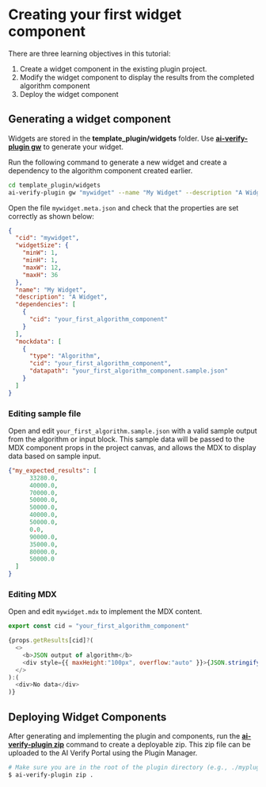 # Creating your first widget component

There are three learning objectives in this tutorial:

1. Create a widget component in the existing plugin project.
2. Modify the widget component to display the results from the completed algorithm component
3. Deploy the widget component

## Generating a widget component

Widgets are stored in the **template_plugin/widgets** folder. Use [**ai-verify-plugin gw**](../plugins/widget/Plugin_Tool.md#generate-widget-alias-gw) to generate your widget.

Run the following command to generate a new widget and create a dependency to the algorithm component created earlier.

```bash
cd template_plugin/widgets
ai-verify-plugin gw "mywidget" --name "My Widget" --description "A Widget" --dep "Algorithm,your_first_algorithm_component"
```

Open the file `mywidget.meta.json` and check that the properties are set correctly as shown below:

```JSON
{
  "cid": "mywidget",
  "widgetSize": {
    "minW": 1,
    "minH": 1,
    "maxW": 12,
    "maxH": 36
  },
  "name": "My Widget",
  "description": "A Widget",
  "dependencies": [
    {
      "cid": "your_first_algorithm_component"
    }
  ],
  "mockdata": [
    {
      "type": "Algorithm",
      "cid": "your_first_algorithm_component",
      "datapath": "your_first_algorithm_component.sample.json"
    }
  ]
}
```
### Editing sample file

Open and edit `your_first_algorithm.sample.json` with a valid sample output from the algorithm or input block. This sample data will be passed to the MDX component props in the project canvas, and allows the MDX to display data based on sample input.

```JSON
{"my_expected_results": [
      33280.0,
      40000.0,
      70000.0,
      50000.0,
      50000.0,
      40000.0,
      50000.0,
      0.0,
      90000.0,
      35000.0,
      80000.0,
      50000.0
  ]    
}
```

### Editing MDX

Open and edit `mywidget.mdx` to implement the MDX content.

```Javascript
export const cid = "your_first_algorithm_component"

{props.getResults[cid]?(
  <>
    <b>JSON output of algorithm</b>
    <div style={{ maxHeight:"100px", overflow:"auto" }}>{JSON.stringify(props.getResults(cid))}</div>
  </>
):(
  <div>No data</div>
)}
```

## Deploying Widget Components

After generating and implementing the plugin and components, run the [**ai-verify-plugin zip**](../plugins/widget/Plugin_Tool.md#zip) command to create a deployable zip. This zip file can be uploaded to the AI Verify Portal using the Plugin Manager. 

```bash
# Make sure you are in the root of the plugin directory (e.g., ./myplugin)
$ ai-verify-plugin zip .
```
